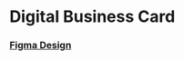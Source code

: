 # Digital Business Card

### [Figma Design](<https://www.figma.com/proto/WtGOrZNX20w1K0RF2nAVUb/Digital-Business-Card-(Copy)?t=1Zbt8qgoxWI1Q5lt-1>)
